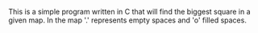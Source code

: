 This is a simple program written in C that will find the biggest square in a given map. In the map '.' represents empty spaces and 'o' filled spaces.
